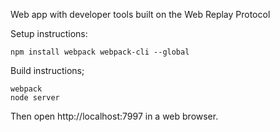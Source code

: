 Web app with developer tools built on the Web Replay Protocol

Setup instructions:

```
npm install webpack webpack-cli --global
```

Build instructions;

```
webpack
node server
```

Then open http://localhost:7997 in a web browser.
